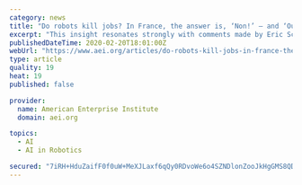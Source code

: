 ```yaml
---
category: news
title: "Do robots kill jobs? In France, the answer is, ‘Non!’ – and ‘Oui!’"
excerpt: "This insight resonates strongly with comments made by Eric Schmidt, former CEO of Google and Alphabet, at an October 2019 meeting of the Stanford Human-Centered Artificial Intelligence. Schmidt cautioned that the economic benefits of AI (the data side of robotics) would likely come less quickly than anticipated. To deliver their efficiencies ..."
publishedDateTime: 2020-02-20T18:01:00Z
webUrl: "https://www.aei.org/articles/do-robots-kill-jobs-in-france-the-answer-is-non-and-oui/"
type: article
quality: 19
heat: 19
published: false

provider:
  name: American Enterprise Institute
  domain: aei.org

topics:
  - AI
  - AI in Robotics

secured: "7iRH+HduZaifF0f0uW+MeXJLaxf6qQy0RDvoWe6o4SZNDlonZooJkHgGMS8QDrzexm/XOPu7TwXOtmH93vAXYA0vi4dB6PH39AuegnNT+X0uALEtUpd5X6+GtGQVsQeEd9YdvVZuTqj10od4KC3u2AZL+daT/clT/idTOSpTATlNF5VKwTErDlSW3njBBOKk+qdIl5fa4CtCBQ915vB3VMO2PI6ZkwQbtJqlg6py6zvFuOQvc8fBMi3to1UtSlDd4KUtRxebtISSmN1H7X3N6a9VNLuzJ+zkeBtmRq+NJKQTNa0twCtiuIHzKwr9h3E0;dFEbEPjS4NdpATFKDLzgQw=="
---
```


